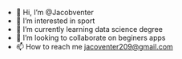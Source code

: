 - 👋 Hi, I’m @Jacobventer
- 👀 I’m interested in sport
- 🌱 I’m currently learning data science degree
- 💞️ I’m looking to collaborate on beginers apps
- 📫 How to reach me jacoventer209@gmail.com

<!---
Jacobventer/Jacobventer is a ✨ special ✨ repository because its `README.md` (this file) appears on your GitHub profile.
You can click the Preview link to take a look at your changes.
--->
